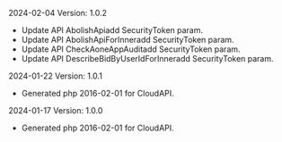 2024-02-04 Version: 1.0.2
- Update API AbolishApiadd SecurityToken param.
- Update API AbolishApiForInneradd SecurityToken param.
- Update API CheckAoneAppAuditadd SecurityToken param.
- Update API DescribeBidByUserIdForInneradd SecurityToken param.


2024-01-22 Version: 1.0.1
- Generated php 2016-02-01 for CloudAPI.

2024-01-17 Version: 1.0.0
- Generated php 2016-02-01 for CloudAPI.

